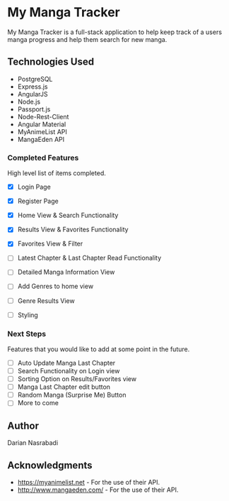 # My Manga Tracker

My Manga Tracker is a full-stack application to help keep track of a users manga progress and help them search for new manga.

## Technologies Used

- PostgreSQL
- Express.js
- AngularJS
- Node.js
- Passport.js
- Node-Rest-Client
- Angular Material
- MyAnimeList API
- MangaEden API 

### Completed Features

High level list of items completed.

- [x] Login Page
- [x] Register Page
- [x] Home View & Search Functionality
- [x] Results View & Favorites Functionality
- [x] Favorites View & Filter
- [ ] Latest Chapter & Last Chapter Read Functionality
- [ ] Detailed Manga Information View
- [ ] Add Genres to home view
- [ ] Genre Results View 
- [ ] Styling


### Next Steps

Features that you would like to add at some point in the future.

- [ ] Auto Update Manga Last Chapter
- [ ] Search Functionality on Login view
- [ ] Sorting Option on Results/Favorites view
- [ ] Manga Last Chapter edit button
- [ ] Random Manga (Surprise Me) Button
- [ ] More to come

## Author

Darian Nasrabadi

## Acknowledgments

- https://myanimelist.net - For the use of their API.
- http://www.mangaeden.com/ - For the use of their API. 